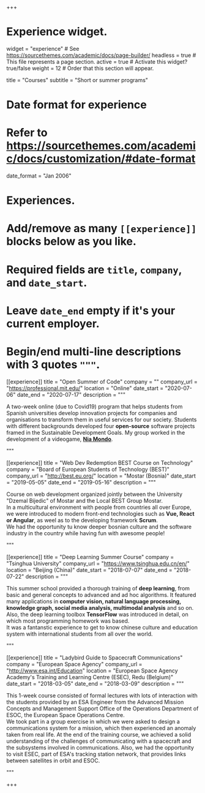 +++
# Experience widget.
widget = "experience"  # See https://sourcethemes.com/academic/docs/page-builder/
headless = true  # This file represents a page section.
active = true  # Activate this widget? true/false
weight = 12  # Order that this section will appear.


title = "Courses"
subtitle = "Short or summer programs"

# Date format for experience
#   Refer to https://sourcethemes.com/academic/docs/customization/#date-format
date_format = "Jan 2006"




# Experiences.
#   Add/remove as many `[[experience]]` blocks below as you like.
#   Required fields are `title`, `company`, and `date_start`.
#   Leave `date_end` empty if it's your current employer.
#   Begin/end multi-line descriptions with 3 quotes `"""`.

[[experience]]
  title = "Open Summer of Code"
  company = ""
  company_url = "https://professional.mit.edu/"
  location = "Online"
  date_start = "2020-07-06"
  date_end = "2020-07-17"
  description = """
  
  A two-week online (due to Covid19) program that helps students from Spanish universities develop innovation projects for companies and organisations to transform them in useful services for our society. Students with different backgrounds developed four **open-source** software projects framed in the Sustainable Development Goals. My group worked in the development of a videogame, [**Nia Mondo**](/project/nia-mondo/).



  """

[[experience]]
  title = "Web Dev Redemption BEST Course on Technology"
  company = "Board of European Students of Technology (BEST)"
  company_url = "http://best.eu.org/"
  location = "Mostar (Bosnia)"
  date_start = "2019-05-05"
  date_end = "2019-05-16"
  description = """
  
  Course on web development organized jointly between the University "Dzemal Bijedic" of Mostar and the Local BEST Group Mostar.  
  In a multicultural environment with people from countries all over Europe, we were introduced to modern front-end technologies such as **Vue, React or Angular**, as weel as to the developing framework **Scrum**.  
  We had the opportunity tu know deeper bosnian culture and the software industry in the country while having fun with awesome people! 

  """

  [[experience]]
  title = "Deep Learning Summer Course"
  company = "Tsinghua University"
  company_url = "https://www.tsinghua.edu.cn/en/"
  location = "Beijing (China)"
  date_start = "2018-07-07"
  date_end = "2018-07-22"
  description = """
  
  This summer school provided a thorough training of **deep learning**, from basic and general concepts to advanced and ad hoc algorithms. It featured many applications in **computer vision, natural language processing, knowledge graph, social media analysis, multimodal analysis** and so on. Also, the deep learning toolbox **TensorFlow** was introduced in detail, on which most programming homework was based.  
  It was a fantanstic experience to get to know chinese culture and education system with international students from all over the world.

  """

  [[experience]]
  title = "Ladybird Guide to Spacecraft Communications"
  company = "European Space Agency"
  company_url = "http://www.esa.int/Education"
  location = "European Space Agency Academy's Training and Learning Centre (ESEC), Redu (Belgium)"
  date_start = "2018-03-05"
  date_end = "2018-03-09"
  description = """
  
  This 1-week course consisted of formal lectures with lots of interaction with the students provided by an ESA Engineer from the Advanced Mission Concepts and Management Support Office of the Operations Department of ESOC, the European Space Operations Centre.  
  We took part in a group exercise in which we were asked to design a communications system for a mission, which then experienced an anomaly taken from real life. At the end of the training course, we achieved a solid understanding of the challenges of communicating with a spacecraft and the subsystems involved in communications. 
  Also, we had the opportunity to visit ESEC, part of ESA's tracking station network, that provides links between satellites in orbit and ESOC.

  """

+++
